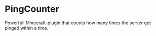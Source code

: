 # PingCounter
Powerfull Minecraft-plugin that counts how many times the server get pinged within a time.

